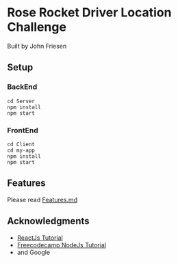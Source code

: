# Rose Rocket Driver Location Challenge

Built by John Friesen

## Setup

### BackEnd

```
cd Server
npm install
npm start
```

### FrontEnd

```
cd Client
cd my-app
npm install
npm start
```

## Features

Please read [Features.md](https://github.com/Mexicoder/Driver-Challenge/blob/master/FEATURES.md) 


## Acknowledgments

* [ReactJs Tutorial](https://reactjs.org/tutorial/tutorial.html)
* [Freecodecamp NodeJs Tutorial](https://medium.freecodecamp.org/building-a-simple-node-js-api-in-under-30-minutes-a07ea9e390d2)
* and Google